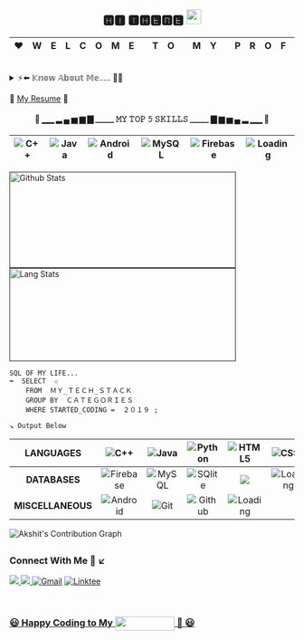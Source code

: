 <h2 align=center> 🅷🅸 🆃🅷🅴🆁🅴 <img src="https://github.com/TheDudeThatCode/TheDudeThatCode/blob/master/Assets/Hi.gif" width="26px"></h2>

|♥  |**W**|**E**|**L**|**C**|**O**|**M**|**E**|   |**T**|**O**|   |**M**|**Y**|   |**P**|**R**|**O**|**F**|**I**|**L**|**E**| ♥  |
|---| --- | --- | --- | --- | --- | --- | --- |---| --- | --- |---| --- | --- |---| --- | --- | --- | --- | --- | --- | --- |---|

<br>

<details>
  <summary>⚡⬅️ 𝕂𝕟𝕠𝕨 𝔸𝕓𝕠𝕦𝕥 𝕄𝕖..... 🙋‍♂️ </summary>
  <br/>
 
  ``` 
import DAD_MOM;
Class Akshit {
  Akshit() {
    this.Education = " Prefinal Year CSE Student at MIMIT MALOUT " ;
    this.Currently_working_on = " Android Developement " ;
    this.Curious_about = "  Machine Learning" ;
    this.Enjoy[] =  { "🤝 Contributing to Open Source " , " 🤔 Problem Solving  ", " ⚽ Playing FIFA "  };
    this.Motivates_me[] = {" 🎶 Podcasts " , " 📝 Motivational_Quotes " } ;
    this.Hobbies[] = {" 💻Coding " ," 🤔 Problem Solving" , " ✍️Writing_Poems "," 🎧 Spotify "," 😴 Sleeping "} ; 
 }
}
```
 </details>

📌 [My Resume][Resume_link] 🔗
<br>
<h4 align ="center">

 
  🔽 ▁▁ ▂ ▄ ▅ ▆ ▇  _____ 𝙼𝚈 𝚃𝙾𝙿 𝟻 𝚂𝙺𝙸𝙻𝙻𝚂 _____  ▇ ▆ ▅ ▄ ▂ ▁▁ 🔽
</h4> 

<p align="center">
  
|![C++](https://img.shields.io/badge/-DS_Algorithms(C++)-00599C?style=flat-square&logoWidth=30&logo=C%2B%2B)|![Java](https://img.shields.io/badge/-JAVA-f00000.svg?style=flat-square&logoWidth=30&logo=java)|![Android](https://img.shields.io/badge/-ANDROID-%0769AD.svg?style=flat-square&logo=Android&logoColor=white&logoWidth=30)|![MySQL](https://img.shields.io/badge/MYSQL-255278.svg?style=flat-square&logo=mysql&logoColor=white&logoWidth=30)|![Firebase](https://img.shields.io/badge/-FIREBASE-F7BE00.svg?style=flat-square&logo=firebase&logoColor=white&logoWidth=10)|![Loading](https://img.shields.io/badge/-Adding_6th_._._._._.-26272B?style=flat-square&logoWidth=60)|
|:---:|:---:|:---:|:---:|:---:|:---:|
</p>


<p align="center">
  
<a href=""> <img src="https://github-readme-stats-akshit6828.vercel.app/api?username=Akshit6828&show_icons=true&theme=react&border_radius=0" alt="Github Stats"  width="400" height = "170"/></a><a href=""> <img src="https://github-readme-stats.vercel.app/api/top-langs/?username=Akshit6828&layout=compact&theme=react&border_radius=0" alt="Lang Stats"  width="400" height = "164.5"/></a>
</p>

```
SQL OF MY LIFE...
➡️  SELECT ﻿ ✩ 
    FROM ﻿ ＭＹ_ＴＥＣＨ_ＳＴＡＣＫ 
    GROUP BY ﻿ ＣＡＴＥＧＯＲＩＥＳ 
    WHERE STARTED_CODING = ﻿ ２０１９ ;
```
`↘️ Output Below`

<p align="center">
  
  
|**LANGUAGES**|![C++](https://img.shields.io/badge/-C/C++-00599C?style=flat-square&logoWidth=30&logo=C%2B%2B)|![Java](https://img.shields.io/badge/JAVA-f00000.svg?style=flat-square&logoWidth=30&logo=java)|![Python](https://img.shields.io/badge/-PYTHON-3673A5?style=flat-square&logo=python&logoColor=white&logoWidth=30)|![HTML5](https://img.shields.io/badge/HTML5-%23E34F26.svg?style=flat-square&logo=html5&logoColor=white&logoWidth=40)|![CSS3](https://img.shields.io/badge/CSS3-%231572B6.svg?style=flat-square&logo=css3&logoColor=white&logoWidth=30)|![Kotlin](https://img.shields.io/badge/-Kotlin(Learning)-26272B?style=flat-square&logo=Kotlin&logoWidth=30)|
|:---:|:---:|:---:|:---:|:---:|:---:|:---:|
|**DATABASES**|![Firebase](https://img.shields.io/badge/FIREBASE-F7BE00.svg?style=flat-square&logo=firebase&logoColor=white&logoWidth=10)|![MySQL](https://img.shields.io/badge/MYSQL-255278.svg?style=flat-square&logo=mysql&logoColor=white&logoWidth=10)|![SQlite](https://img.shields.io/badge/-SQLITE-08364D?style=flat-square&logo=sqlite&logoColor=A8B9CC&logoWidth=10)|![](https://img.shields.io/badge/Cassandra(Basics)-1287B1?style=flat-square&logo=apache%20cassandra&logoColor=white&logoWidth=10)|![Loading](https://img.shields.io/badge/-Loading_More..-26272B?style=flat-square&logo=SQL&logoWidth=10)|
|**MISCELLANEOUS**|![Android](https://img.shields.io/badge/ANDROID-%0769AD.svg?style=flat-square&logo=Android&logoColor=white&logoWidth=30)|![Git](https://img.shields.io/badge/-GIT-05122A?style=flat-square&logo=git&logoWidth=30) |![Github](https://img.shields.io/badge/-GITHUB-000000?style=flat-square&logo=github&logoWidth=30)|![Loading](https://img.shields.io/badge/-Loading_More..-26272B?style=flat-square&logo=SQL&logoWidth=30)|
  
  

</p>

![Akshit's Contribution Graph](https://activity-graph.herokuapp.com/graph?username=Akshit6828&theme=react-dark&hide_border=true&area=true)

<p align="left">
  
<h2 align ="left" > <h3> Connect With Me 💬 ↙️ </h3> </h2>
  
<a href="https://twitter.com/AkshitMangotra" target="_blank" align="center"><img src="https://img.shields.io/badge/-@AkshitMangotra-1ca0f1?style=flat-square&labelColor=1ca0f1&logo=twitter&logoColor=white&link=https://twitter.com/AkshitMangotra"/>  <a href="https://www.linkedin.com/in/akshit-mangotra/" target="_blank" align ="center"><img src="https://img.shields.io/badge/-AkshitMangotra-blue?style=flat-square&logo=Linkedin&logoColor=white&link=https://www.linkedin.com/in/akshit-mangotra/"/>  <a href="mailto:akshitmangotra@gmail.com"><img alt="Gmail" src="https://img.shields.io/badge/Gmail-D14836?style=flat-square&logo=gmail&logoColor=white&width=80" /></a>  <a href="https://linktr.ee/AkshitMangotra" target="_blank"><img alt="Linktee" src="https://img.shields.io/badge/Linktree-39E09B?style=flat-square&logo=linktree&logoColor=white"/>
</p>
  
<br />

<p align ="center">
  
### 😃 Happy Coding to My <img src="https://visitor-badge.laobi.icu/badge?page_id=Akshit6828.Akshit6828" width="105" height="25" align="center" /> 🌻 😃

</p>

[Resume_link]:https://drive.google.com/file/d/1JwYh2chIeuQzQ8xpAuh7Zc7713sNni9B/view?usp=sharing

<!--
![Akshit's Contribution Graph](https://activity-graph.herokuapp.com/graph?username=Akshit6828&theme=react-dark&hide_border=true&area=true)


**Akshit6828/Akshit6828** is a ✨ _special_ ✨ repository because its `README.md` (this file) appears on your GitHub profile.
<img align="left" alt="visitors" src="https://akshit6828.github.io/LinkedIn-Profile-Batch/"/>
Here are some ideas to get you started:

- 🔭 I’m currently working on ...
- 🌱 I’m currently learning ...
- 👯 I’m looking to collaborate on ...
- 🤔 I’m looking for help with ...
- 💬 Ask me about ...
- 📫 How to reach me: ...
- 😄 Pronouns: ...
- ⚡ Fun fact: ...

![Akshit's GitHub stats](https://github-readme-stats.vercel.app/api?username=Akshit6828&show_icons=true&theme=react-dark&hide_border=true&area=true)
![Akshit's GitHub stats](https://github-readme-stats.vercel.app/api?username=Akshit6828&show_icons=true&theme=react&border_radius=10)

[![Top Langs](https://github-readme-stats.vercel.app/api/top-langs/?username=Akshit6828&layout=compact&theme=react)](https://github.com/anuraghazra/github-readme-stats)
</p>
![visitors](https://visitor-badge.laobi.icu/badge?page_id=Akshit6828.Akshit6828) 

// -------------------------     Tools and Technology Icons
<h3 align =center> 🔽 Technologies I Can Code 🔽 </h3>
<p align="center">
<a href="https://developer.android.com" target="_blank"> <img src="https://raw.githubusercontent.com/devicons/devicon/master/icons/android/android-original-wordmark.svg" alt="android" width="50" height="50" />&emsp;  </a> 
<a href="https://www.cprogramming.com/" target="_blank"> <img src="https://raw.githubusercontent.com/devicons/devicon/master/icons/c/c-original.svg" alt="c" width="50" height="50"/> &emsp;</a> 
<a href="https://www.w3schools.com/cpp/" target="_blank"> <img src="https://raw.githubusercontent.com/devicons/devicon/master/icons/cplusplus/cplusplus-original.svg" alt="cplusplus" width="50" height="50"/> &emsp;</a> 
<a href="https://firebase.google.com/" target="_blank"> <img src="https://www.vectorlogo.zone/logos/firebase/firebase-icon.svg" alt="firebase" width="50" height="50"/> 
  &emsp; </a> 
<a href="https://git-scm.com/" target="_blank"> <img src="https://www.vectorlogo.zone/logos/git-scm/git-scm-icon.svg" alt="git" width="50" height="50"/>&emsp; </a> 
<a href="https://www.w3.org/html/" target="_blank"> <img src="https://raw.githubusercontent.com/devicons/devicon/master/icons/html5/html5-original-wordmark.svg" alt="html5" width="50" height="50"/> &emsp; </a> 
<a href="https://www.java.com" target="_blank"> <img src="https://raw.githubusercontent.com/devicons/devicon/master/icons/java/java-original.svg" alt="java" width="50" height="50"/> &emsp; </a> 
<a href="https://kotlinlang.org" target="_blank"> <img src="https://www.vectorlogo.zone/logos/kotlinlang/kotlinlang-icon.svg" alt="kotlin" width="50" height="50"/> &emsp;</a> 
<a href="https://www.mysql.com/" target="_blank"> <img src="https://raw.githubusercontent.com/devicons/devicon/master/icons/mysql/mysql-original-wordmark.svg" alt="mysql" width="50" height="50"/>&emsp; </a>
<a href="https://www.python.org" target="_blank"> <img src="https://raw.githubusercontent.com/devicons/devicon/master/icons/python/python-original.svg" alt="python" width="60" height="60"/> &emsp; </a> <h1> </h1>
</p>

// ---------- Single Column Table 
  
|     |
|:---:|

// ------------------ Language and Github Stats Parallely with Reduced Size.
<p align="center">
  
<a href=""> <img src="https://github-readme-stats.vercel.app/api?username=Akshit6828&show_icons=true&theme=react&border_radius=0" alt="Github Stats"  width="420" height = "170"/></a><a href=""><img src="https://github-readme-stats.vercel.app/api/top-langs/?username=Akshit6828&layout=compact&theme=react&border_radius=0" alt="Lang Stats"  width="420" height = "166.5"/></a>
</p>



-->
